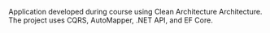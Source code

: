 Application developed during course using Clean Architecture Architecture. The project uses CQRS, AutoMapper, .NET API, and EF Core.
